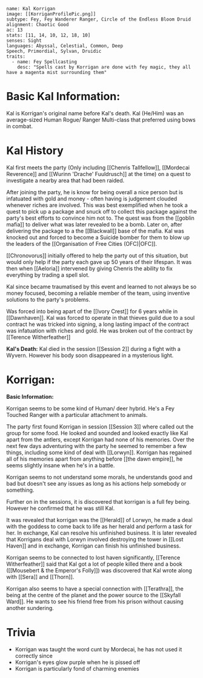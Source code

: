 
```statblock
name: Kal Korrigan
image: [[KorriganProfilePic.png]]
subtype: Fey, Fey Wanderer Ranger, Circle of the Endless Bloom Druid
alignment: Chaotic Good
ac: 13
stats: [11, 14, 10, 12, 18, 10]
senses: Sight
languages: Abyssal, Celestial, Common, Deep Speech, Primordial, Sylvan, Druidic
traits:
  - name: Fey Spellcasting
    desc: "Spells cast by Korrigan are done with fey magic, they all have a magenta mist surrounding them"
```

# Basic Kal Information:
Kal is Korrigan's original name before Kal's death. 
Kal (He/Him) was an average-sized Human Rogue/ Ranger Multi-class that preferred using bows in combat.  

# Kal History
Kal first meets the party (Only including [[Chenris Tallfellow]], [[Mordecai Reverence]] and [[Wurinn 'Drache' Fuuldrusch]] at the time) on a quest to investigate a nearby area that had been raided.

After joining the party, he is know for being overall a nice person but is infatuated with gold and money - often having is judgement clouded whenever riches are involved. This was best exemplified when he took a quest to pick up a package and snuck off to collect this package against the party's best efforts to convince him not to. The quest was from the [[goblin mafia]] to deliver what was later revealed to be a bomb. Later on, after delivering the package to a the [[Blackwall]] base of the mafia. Kal was knocked out and forced to become a Suicide bomber for them to blow up the leaders of the [[Organisation of Free Cities (OFC)|OFC]]. 

[[Chronovorus]] initially offered to help the party out of this situation, but would only help if the party each gave up 50 years of their lifespan. It was then when [[Aeloria]] intervened by giving Chenris the ability to fix everything by trading a spell slot. 

Kal since became traumatised by this event and learned to not always be so money focused, becoming a reliable member of the team, using inventive solutions to the party's problems. 

Was forced into being apart of the [[Ivory Crest]] for 6 years while in [[Dawnhaven]]. Kal was forced to operate in that thieves guild due to a soul contract he was tricked into signing, a long lasting impact of the contract was infatuation with riches and gold. He was broken out of the contract by [[Terence Witherfeather]] 

**Kal's Death:**
Kal died in the session [[Session 2]] during a fight with a Wyvern. However his body soon disappeared in a mysterious light. 

# Korrigan:
**Basic Information:**

Korrigan seems to be some kind of Human/ deer hybrid. He's a Fey Touched Ranger with a particular attachment to animals.

The party first found Korrigan in session [[Session 3]] where called out the group for some food. He looked and sounded and looked exactly like Kal apart from the antlers, except Korrigan had none of his memories. Over the next few days adventuring with the party he seemed to remember a few things, including some kind of deal with [[Lorwyn]]. Korrigan has regained all of his memories apart from anything before [[the dawn empire]], he seems slightly insane when he's in a battle.

Korrigan seems to not understand some morals, he understands good and bad but doesn't see any issues as long as his actions help somebody or something.

Further on in the sessions, it is discovered that korrigan is a full fey being. However he confirmed that he was still Kal.

It was revealed that korrigan was the [[Herald]] of Lorwyn, he made a deal with the goddess to come back to life as her herald and perform a task for her. In exchange, Kal can resolve his unfinished business. It is later revealed that Korrigans deal with Lorwyn involved destroying the tower in [[Lost Haven]] and in exchange, Korrigan can finish his unfinished business.

Korrigan seems to be connected to lost haven significantly, [[Terence Witherfeather]] said that Kal got a lot of people killed there and a book ([[Mousebert & the Emperor's Folly]]) was discovered that Kal wrote along with [[Sera]] and [[Thorn]].

Korrigan also seems to have a special connection with [[Terathra]], the being at the centre of the planet and the power source to the [[Skyfall Ward]]. He wants to see his friend free from his prison without causing another sundering.

# Trivia
- Korrigan was taught the word cunt by Mordecai, he has not used it correctly since
- Korrigan's eyes glow purple when he is pissed off
- Korrigan is particularly fond of charming enemies  
